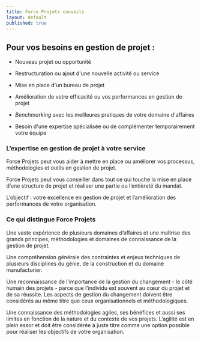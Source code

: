 ```yaml
---
title: Force Projets conseils
layout: default
published: true
---
```


## Pour vos besoins en gestion de projet :

- Nouveau projet ou opportunité

- Restructuration ou ajout d'une nouvelle activité ou service

- Mise en place d'un bureau de projet

- Amélioration de votre efficacité ou vos performances en gestion de projet

- _Benchmarking_ avec les meilleures pratiques de votre domaine d'affaires

- Besoin d'une expertise spécialisée ou de complémenter temporairement votre équipe  


### L’expertise en gestion de projet à votre service

Force Projets peut vous aider à mettre en place ou améliorer vos processus, méthodologies et outils en gestion de projet. 

Force Projets peut vous conseiller dans tout ce qui touche la mise en place d’une structure de projet et réaliser une partie ou l’entièreté du mandat.

L’objectif : votre excellence en gestion de projet et l’amélioration des performances de votre organisation.


### Ce qui distingue Force Projets

Une vaste expérience de plusieurs domaines d’affaires et une maîtrise des grands principes, méthodologies et domaines de connaissance de la gestion de projet.

Une compréhension générale des contraintes et enjeux techniques de plusieurs disciplines du génie, de la construction et du domaine manufacturier.

Une reconnaissance de l’importance de la gestion du changement - le côté humain des projets - parce que l’individu est souvent au cœur du projet et de sa réussite. Les aspects de gestion du changement doivent être considérés au même titre que ceux organisationnels et méthodologiques.

Une connaissance des méthodologies agiles, ses bénéfices et aussi ses limites en fonction de la nature et du contexte de vos projets. L’agilité est en plein essor et doit être considérée à juste titre comme une option possible pour réaliser les objectifs de votre organisation.